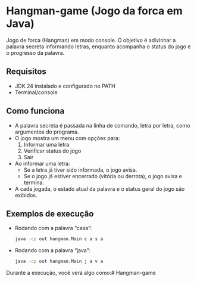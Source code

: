 # Hangman-game (Jogo da forca em Java)

Jogo de forca (Hangman) em modo console. O objetivo é adivinhar a palavra secreta informando letras, enquanto acompanha o status do jogo e o progresso da palavra.

## Requisitos

- JDK 24 instalado e configurado no PATH
- Terminal/console

## Como funciona

- A palavra secreta é passada na linha de comando, letra por letra, como argumentos do programa.
- O jogo mostra um menu com opções para:
    1. Informar uma letra
    2. Verificar status do jogo
    3. Sair
- Ao informar uma letra:
    - Se a letra já tiver sido informada, o jogo avisa.
    - Se o jogo já estiver encerrado (vitória ou derrota), o jogo avisa e termina.
- A cada jogada, o estado atual da palavra e o status geral do jogo são exibidos.

## Exemplos de execução

- Rodando com a palavra “casa”:
  ```bash
  java -cp out hangman.Main c a s a
  ```

- Rodando com a palavra “java”:
  ```bash
  java -cp out hangman.Main j a v a
  ```

Durante a execução, você verá algo como:# Hangman-game
